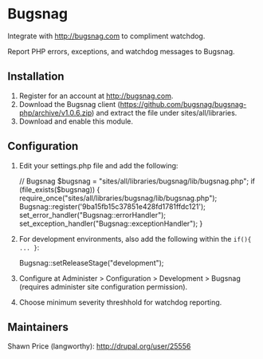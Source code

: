 Bugsnag
=======

Integrate with http://bugsnag.com to compliment watchdog.

Report PHP errors, exceptions, and watchdog messages to Bugsnag.


Installation
------------

1. Register for an account at http://bugsnag.com.
2. Download the Bugsnag client (https://github.com/bugsnag/bugsnag-php/archive/v1.0.6.zip)
   and extract the file under sites/all/libraries.
3. Download and enable this module.


Configuration
-------------

1. Edit your settings.php file and add the following:

    // Bugsnag
    $bugsnag = "sites/all/libraries/bugsnag/lib/bugsnag.php";
    if (file_exists($bugsnag)) {
      require_once("sites/all/libraries/bugsnag/lib/bugsnag.php");
      Bugsnag::register('9ba15fb15c37851e428fd1781ffdc121');
      set_error_handler("Bugsnag::errorHandler");
      set_exception_handler("Bugsnag::exceptionHandler");
    }
2. For development environments, also add the following within the `if(){ ... }`:

    Bugsnag::setReleaseStage("development");

3. Configure at Administer > Configuration > Development > Bugsnag (requires
   administer site configuration permission).
4. Choose minimum severity threshhold for watchdog reporting.


Maintainers
-----------

Shawn Price (langworthy): http://drupal.org/user/25556
